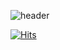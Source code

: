 
![header](https://capsule-render.vercel.app/api?type=waving&color=gradient&height=120&animation=fadeIn&section=footer&text=🖥️2Song2⛄&fontAlign=70)

<!--
<a href="s">
  <img src="https://github-readme-stats.vercel.app/api?username=2songyi&theme=tokyonight&show_icons=true" width="42%" />
</a> -->

[![Hits](https://hits.seeyoufarm.com/api/count/incr/badge.svg?url=https%3A%2F%2Fgithub.com%2Fdkssud8150%2F&count_bg=%232AB4E5D6&title_bg=%23555555&icon=&icon_color=%23E7E7E7&title=views&edge_flat=false)](https://hits.seeyoufarm.com)
